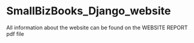 # SmallBizBooks_Django_website
All information about the website can be found on the WEBSITE REPORT pdf file
